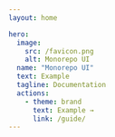 ```yaml
---
layout: home

hero:
  image:
    src: /favicon.png
    alt: Monorepo UI
  name: "Monorepo UI"
  text: Example
  tagline: Documentation
  actions:
    - theme: brand
      text: Example →
      link: /guide/
---
```

